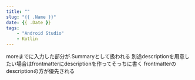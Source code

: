 ```yaml
---
title: ""
slug: "{{ .Name }}"
date: {{ .Date }}
tags:
    - "Android Studio"
    - Kotlin
---
```


moreまでに入力した部分が.Summaryとして扱われる
別途descriptionを用意したい場合はfrontmatterにdescriptionを作ってそっちに書く
frontmatterのdescriptionの方が優先される

<!--more-->

##
